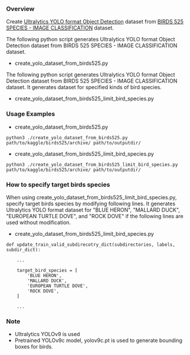 ### Overview

Create [Ultralytics YOLO format Object Detection](https://docs.ultralytics.com/datasets/detect/) dataset from [BIRDS 525 SPECIES - IMAGE CLASSIFICATION](https://www.kaggle.com/datasets/gpiosenka/100-bird-species) dataset.

The following python script generates Ultralytics YOLO format Object Detection dataset from BIRDS 525 SPECIES - IMAGE CLASSIFICATION dataset.

- create_yolo_dataset_from_birds525.py

The following python script generates Ultralytics YOLO format Object Detection dataset from BIRDS 525 SPECIES - IMAGE CLASSIFICATION dataset. It generates dataset for specified kinds of bird species. 
  
- create_yolo_dataset_from_birds525_limit_bird_species.py

### Usage Examples

- create_yolo_dataset_from_birds525.py

```
python3 ./create_yolo_dataset_from_birds525.py path/to/kaggle/birds525/archive/ path/to/outputdir/
```

- create_yolo_dataset_from_birds525_limit_bird_species.py

```
python3 ./create_yolo_dataset_from_birds525_limit_bird_species.py path/to/kaggle/birds525/archive/ path/to/outputdir/
```

### How to specify target birds species

When using create_yolo_dataset_from_birds525_limit_bird_species.py, specify target birds species by modifying following lines. It generates Ultralytics YOLO format dataset for "BLUE HERON", "MALLARD DUCK", "EUROPEAN TURTLE DOVE", and "ROCK DOVE" if the following lines are used without modification.

- create_yolo_dataset_from_birds525_limit_bird_species.py

```puthon3
def update_train_valid_subdirecotry_dict(subdirectories, labels, subdir_dict):

    ...

    target_bird_species = [
        'BLUE HERON',
        'MALLARD DUCK',
        'EUROPEAN TURTLE DOVE',
        'ROCK DOVE',
    ]

    ...
```

### Note

- Ultralytics YOLOv9 is used 
- Pretrained YOLOv9c model, yolov9c.pt is used to generate bounding boxes for birds.

